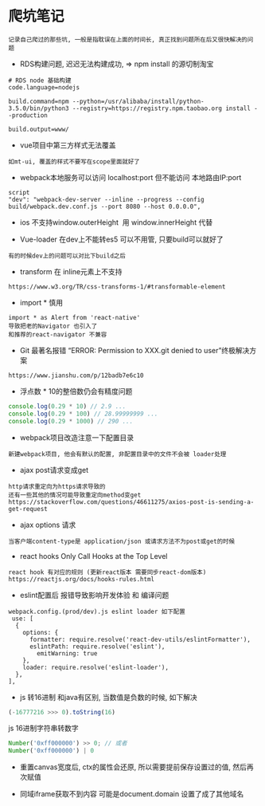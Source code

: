 # 爬坑笔记
```text
记录自己爬过的那些坑, 一般是指耽误在上面的时间长, 真正找到问题所在后又很快解决的问题
```

* RDS构建问题, 迟迟无法构建成功, => npm install 的源切制淘宝
```
# RDS node 基础构建
code.language=nodejs

build.command=npm --python=/usr/alibaba/install/python-3.5.0/bin/python3 --registry=https://registry.npm.taobao.org install --production

build.output=www/
``` 

* vue项目中第三方样式无法覆盖
```
如mt-ui, 覆盖的样式不要写在scope里面就好了
```

* webpack本地服务可以访问 localhost:port 但不能访问 本地路由IP:port
```
script
"dev": "webpack-dev-server --inline --progress --config build/webpack.dev.conf.js --port 8080 --host 0.0.0.0",
```

* ios 不支持window.outerHeight  用 window.innerHeight 代替

* Vue-loader 在dev上不能转es5 可以不用管, 只要build可以就好了
```
有的时候dev上的问题可以对比下build之后
```

* transform 在 inline元素上不支持
```
https://www.w3.org/TR/css-transforms-1/#transformable-element
```

* import * 慎用
```text
import * as Alert from 'react-native'
导致把老的Navigator 也引入了
和推荐的react-navigator 不兼容
``` 
* Git 最著名报错 “ERROR: Permission to XXX.git denied to user”终极解决方案
```
https://www.jianshu.com/p/12badb7e6c10
```

* 浮点数 * 10的整倍数仍会有精度问题
```js
console.log(0.29 * 10) // 2.9 ...
console.log(0.29 * 100) // 28.99999999 ...
console.log(0.29 * 1000) // 290 ...
```

* webpack项目改造注意一下配置目录
```
新建webpack项目, 他会有默认的配置, 非配置目录中的文件不会被 loader处理
```

* ajax post请求变成get
```text
http请求重定向为https请求导致的
还有一些其他的情况可能导致重定向method变get https://stackoverflow.com/questions/46611275/axios-post-is-sending-a-get-request
```

* ajax options 请求
```text
当客户端content-type是 application/json 或请求方法不为post或get的时候
```

* react hooks Only Call Hooks at the Top Level
```text
react hook 有对应的规则 (更新react版本 需要同步react-dom版本)
https://reactjs.org/docs/hooks-rules.html
```

* eslint配置后 报错导致影响开发体验 和 编译问题
```text
webpack.config.(prod/dev).js eslint loader 如下配置
 use: [
  {
    options: {
      formatter: require.resolve('react-dev-utils/eslintFormatter'),
      eslintPath: require.resolve('eslint'),
        emitWarning: true
    },
    loader: require.resolve('eslint-loader'),
  },
],

```

* js 转16进制 和java有区别, 当数值是负数的时候, 如下解决
```js
(-16777216 >>> 0).toString(16)
```
js 16进制字符串转数字
```js
Number('0xff000000') >> 0; // 或者
Number('0xff000000') | 0
```

* 重置canvas宽度后, ctx的属性会还原, 所以需要提前保存设置过的值, 然后再次赋值

* 同域iframe获取不到内容 可能是document.domain 设置了成了其他域名

